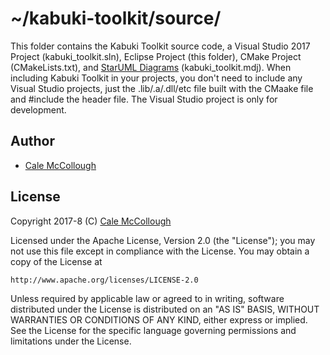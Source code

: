 # ~/kabuki-toolkit/source/

This folder contains the Kabuki Toolkit source code, a Visual Studio 2017 Project (kabuki_toolkit.sln), Eclipse Project (this folder), CMake Project (CMakeLists.txt), and [StarUML Diagrams](http://staruml.io/) (kabuki_toolkit.mdj). When including Kabuki Toolkit in your projects, you don't need to include any Visual Studio projects, just the .lib/.a/.dll/etc file built with the CMaake file and #include the header file. The Visual Studio project is only for development.

## Author

* [Cale McCollough](https://calemccollough.github.io)

## License
Copyright 2017-8 (C) [Cale McCollough](mailto:calemccollough@gmail.com)

Licensed under the Apache License, Version 2.0 (the "License");
you may not use this file except in compliance with the License.
You may obtain a copy of the License at

    http://www.apache.org/licenses/LICENSE-2.0

Unless required by applicable law or agreed to in writing, software
distributed under the License is distributed on an "AS IS" BASIS,
WITHOUT WARRANTIES OR CONDITIONS OF ANY KIND, either express or implied.
See the License for the specific language governing permissions and
limitations under the License.
